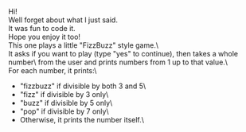 Hi!\
Well forget about what I just said.\
It was fun to code it.\
Hope you enjoy it too!\
This one plays a little "FizzBuzz" style game.\  
It asks if you want to play (type "yes" to continue), then takes a whole number\ from the user and prints numbers from 1 up to that value.\  
For each number, it prints:\
- "fizzbuzz" if divisible by both 3 and 5\
- "fizz" if divisible by 3 only\
- "buzz" if divisible by 5 only\
- "pop" if divisible by 7 only\
- Otherwise, it prints the number itself.\